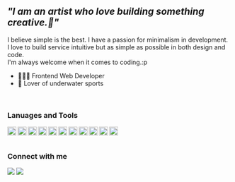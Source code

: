 ## _"I am an artist who love building something creative.🎨"_
I believe simple is the best. I have a passion for minimalism in development.<br>
I love to build service intuitive but as simple as possible in both design and code.<br>
I'm always welcome when it comes to coding.:p

- 👩🏻‍💻 Frontend Web Developer
- 🤿 Lover of underwater sports

<br />

### Lanuages and Tools
<img align="left" height="20" width="20" src="https://cdn.jsdelivr.net/npm/simple-icons@v3/icons/html5.svg" />
<img align="left" height="20" width="20" src="https://cdn.jsdelivr.net/npm/simple-icons@v3/icons/css3.svg" />
<img align="left" height="20" width="20" src="https://cdn.jsdelivr.net/npm/simple-icons@v3/icons/sass.svg" />
<img align="left" height="20" width="20" src="https://cdn.jsdelivr.net/npm/simple-icons@v3/icons/javascript.svg" />
<img align="left" height="20" width="20" src="https://cdn.jsdelivr.net/npm/simple-icons@v3/icons/react.svg" />
<img align="left" height="20" width="20" src="https://cdn.jsdelivr.net/npm/simple-icons@v3/icons/redux.svg" />
<img align="left" height="20" width="20" src="https://cdn.jsdelivr.net/npm/simple-icons@v3/icons/gatsby.svg" />
<img align="left" height="20" width="20" src="https://cdn.jsdelivr.net/npm/simple-icons@v3/icons/typescript.svg" />
<img align="left" height="20" width="20" src="https://cdn.jsdelivr.net/npm/simple-icons@v3/icons/graphql.svg" />
<img align="left" height="20" width="20" src="https://cdn.jsdelivr.net/npm/simple-icons@v3/icons/git.svg" />
<img align="left" height="20" width="20" src="https://cdn.jsdelivr.net/npm/simple-icons@v3/icons/github.svg" />

<br />
<br />

### Connect with me
[<img src="https://img.shields.io/badge/instagram-%2312100E.svg?&style=for-the-badge&logo=instagram&logoColor=white" />][instagram]
[<img src="https://img.shields.io/badge/linkedin-%2312100E.svg?&style=for-the-badge&logo=linkedin&logoColor=white" />][linkedin]

[instagram]:https://www.instagram.com/suyeon___kang/
[linkedin]: https://www.linkedin.com/in/suyeon-kang-0387331aa/
